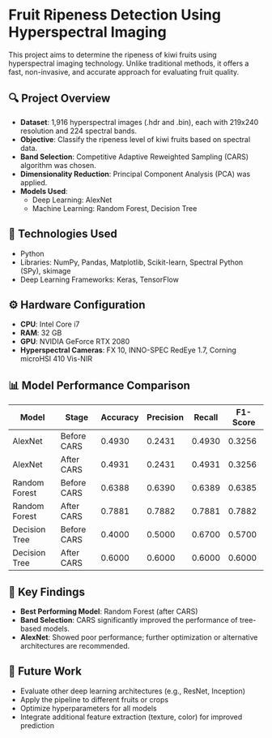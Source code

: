 # Fruit Ripeness Detection Using Hyperspectral Imaging

This project aims to determine the ripeness of kiwi fruits using hyperspectral imaging technology. Unlike traditional methods, it offers a fast, non-invasive, and accurate approach for evaluating fruit quality.

## 🔍 Project Overview

- **Dataset**: 1,916 hyperspectral images (.hdr and .bin), each with 219x240 resolution and 224 spectral bands.
- **Objective**: Classify the ripeness level of kiwi fruits based on spectral data.
- **Band Selection**: Competitive Adaptive Reweighted Sampling (CARS) algorithm was chosen.
- **Dimensionality Reduction**: Principal Component Analysis (PCA) was applied.
- **Models Used**: 
  - Deep Learning: AlexNet
  - Machine Learning: Random Forest, Decision Tree

## 🧪 Technologies Used

- Python
- Libraries: NumPy, Pandas, Matplotlib, Scikit-learn, Spectral Python (SPy), skimage
- Deep Learning Frameworks: Keras, TensorFlow

## ⚙️ Hardware Configuration

- **CPU**: Intel Core i7
- **RAM**: 32 GB
- **GPU**: NVIDIA GeForce RTX 2080
- **Hyperspectral Cameras**: FX 10, INNO-SPEC RedEye 1.7, Corning microHSI 410 Vis-NIR

## 📊 Model Performance Comparison

| Model         | Stage       | Accuracy | Precision | Recall | F1-Score |
|---------------|-------------|----------|-----------|--------|----------|
| AlexNet       | Before CARS | 0.4930   | 0.2431    | 0.4930 | 0.3256   |
| AlexNet       | After CARS  | 0.4931   | 0.2431    | 0.4931 | 0.3256   |
| Random Forest | Before CARS | 0.6388   | 0.6390    | 0.6389 | 0.6385   |
| Random Forest | After CARS  | 0.7881   | 0.7882    | 0.7881 | 0.7882   |
| Decision Tree | Before CARS | 0.4000   | 0.5000    | 0.6700 | 0.5700   |
| Decision Tree | After CARS  | 0.6000   | 0.6000    | 0.6000 | 0.6000   |

## 🔎 Key Findings

- **Best Performing Model**: Random Forest (after CARS)
- **Band Selection**: CARS significantly improved the performance of tree-based models.
- **AlexNet**: Showed poor performance; further optimization or alternative architectures are recommended.

## 🚀 Future Work

- Evaluate other deep learning architectures (e.g., ResNet, Inception)
- Apply the pipeline to different fruits or crops
- Optimize hyperparameters for all models
- Integrate additional feature extraction (texture, color) for improved prediction

